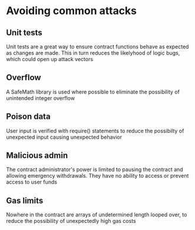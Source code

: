# Avoiding common attacks

## Unit tests

Unit tests are a great way to ensure contract functions behave as expected as changes are made. This in turn reduces the likelyhood of logic bugs, which could open up attack vectors

## Overflow

A SafeMath library is used where possible to eliminate the possibility of unintended integer overflow

## Poison data

User input is verified with require() statements to reduce the possibilty of unexpected input causing unexpected behavior

## Malicious admin

The contract administrator's power is limited to pausing the contract and allowing emergency withdrawals. They have no ability to access or prevent access to user funds

## Gas limits

Nowhere in the contract are arrays of undetermined length looped over, to reduce the possibility of unexpectedly high gas costs
